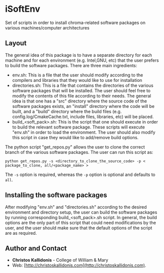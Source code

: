 # iSoftEnv

Set of scripts in order to install chroma-related software packages on various machines/computer architectures

## Layout

The general idea of this package is to have a separate directory for each machine and for each environment (e.g. Intel,GNU, etc) that the user prefers to build the software packages.
There are three main ingredients:
* env.sh: This is a file that the user should modify according to the compilers and libraries that they would like to use for installation
* directories.sh: This is a file that contains the directories of the various software packages that will be installed. The user should feel free to modify the contents of this file according to their needs. The general idea is that one has a "src" directory where the source code of the software packages exists, an "install" directory where the code will be built, and a "build" directory where the build files (e.g. config.log/CmakeCache.txt, include files, libraries, etc) will be placed.
* build_<soft_pack>.sh: This is the script that one should execute in order to build the relevant software package. These scripts will execute "env.sh" in order to load the environment. The user should also modify this script in case they would like to add/remove build options.

The python script "get_repos.py" allows the user to clone the correct branch of the various software packages. The user can run this script as:

```
python get_repos.py -s <directory_to_clone_the_source_code> -p < package_to_clone, all/<package_name> >
```

The `-s` option is required, whereas the `-p` option is optional and defaults to `all`.

## Installing the software packages

After modifying "env.sh" and "directories.sh" according to the desired environment and directory setup, the user can build the software packages by running corresponding build_<soft_pack>.sh script. In general, the build options are the only part of this script that could need modifications by the user, and the user should make sure that the default options of the script are as required.


## Author and Contact

* **Christos Kallidonis** - College of William & Mary
* Web: [http://christoskallidonis.com](http://christoskallidonis.com).
